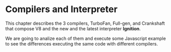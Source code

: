 # Compilers and Interpreter

This chapter describes the 3 compilers, TurboFan, Full-gen, and Crankshaft that compose V8 and the new and the latest interpreter **Ignition**.

We are going to analize each of them and execute some Javascript example to see the differences executing the same code with different compilers.

